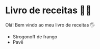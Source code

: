  # Livro de receitas :man_cook:

Olá! Bem vindo ao meu livro de receitas :raised_hand_with_fingers_splayed:

* Strogonoff de frango
* Pavê

